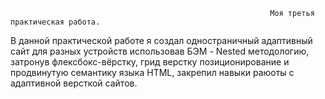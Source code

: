                                                               Моя третья практическая работа.            
 В данной практической работе я создал одностраничный адаптивный сайт для разных устройств  использовав БЭМ - Nested методологию, затронув флексбокс-вёрстку, грид верстку позиционирование и продвинутую семантику языка HTML, закрепил навыки раюоты с адаптивной версткой сайтов.     
